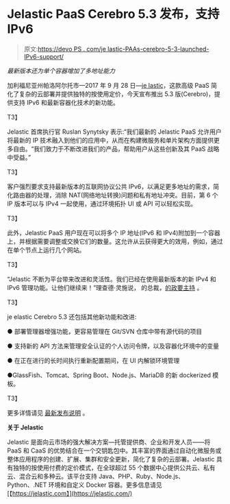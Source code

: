 # Jelastic PaaS Cerebro 5.3 发布，支持 IPv6

> 原文:[https://devo PS . com/je lastic-PAAs-cerebro-5-3-launched-IPv6-support/](https://devops.com/jelastic-paas-cerebro-5-3-launched-ipv6-support/)

*最新版本还为单个容器增加了多地址能力*

加利福尼亚州帕洛阿尔托市—2017 年 9 月 28 日—[je lastic](http://www.jelastic.com/)，这款高级 PaaS 简化了复杂的云部署并提供独特的按使用定价，今天宣布推出 5.3 版(Cerebro)，提供支持 IPv6 和最新容器化技术的新功能。

 T3】

Jelastic 首席执行官 Ruslan Synytsky 表示:“我们最新的 Jelastic PaaS 允许用户将最新的 IP 技术融入到他们的应用中，从而在构建微服务和单片架构方面提供更多自由。“我们致力于不断改进我们的产品，帮助用户从这些创新及其 PaaS 战略中受益。”

T3】

客户强烈要求支持最新版本的互联网协议公共 IPv6，以满足更多地址的需求，简化路由器的处理，消除 NAT(网络地址转换)问题和私有地址冲突。目前，第 6 个 IP 版本可以与 IPv4 一起使用，通过环境拓扑 UI 或 API 可以轻松实现。

T3】

此外，Jelastic PaaS 用户现在可以将多个 IP 地址(IPv6 和 IPv4)附加到一个容器上，并根据需要调整或交换它们的数量。这允许从云获得更大的效用，例如，通过在单个节点上运行几个网站。

T3】

“Jelastic 不断为平台带来改进和灵活性。我们已经在使用最新版本的新 IPv4 和 IPv6 管理功能。让他们继续来！”理查德·灵施说， 的总裁，[的政要主持](https://jelastic.cloud/details/eapps?utm_source=press-release&utm_campaign=5.3) 。

T3】

je elastic Cerebro 5.3 还包括其他新功能和改进:

● 部署管理器增强功能，更容易管理在 Git/SVN 仓库中带有源代码的项目

● 支持新的 API 方法来管理安全认证的个人访问令牌，以及容器化环境中的变量

● 在正在进行的长时间执行重新配置期间，在 UI 内解锁环境管理

●GlassFish、Tomcat、Spring Boot、Node.js、MariaDB 的新 dockerized 模板。

T3】

更多详情请见 [最新发布说明](https://docs.jelastic.com/release-notes-53) 。

**关于 Jelastic**

Jelastic 是面向云市场的强大解决方案—托管提供商、企业和开发人员——将 PaaS 和 CaaS 的优势结合在一个交钥匙包中。其丰富的界面通过自动化微服务或整体应用程序的创建、扩展、集群和安全更新，简化了复杂的云部署。Jelastic 具有独特的按使用付费的定价模式，在全球超过 55 个数据中心提供公共云、私有云、混合云和多种云。该平台支持 Java、PHP、Ruby、Node.js、Python、.NET 环境和自定义 Docker 容器。更多信息请见[【https://jelastic.com】](https://jelastic.com/)